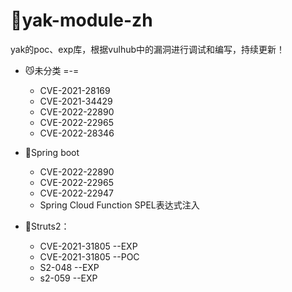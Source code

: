 # 🐲yak-module-zh
yak的poc、exp库，根据vulhub中的漏洞进行调试和编写，持续更新！

- 😼未分类 =-=
  -  CVE-2021-28169
  -  CVE-2021-34429
  -  CVE-2022-22890
  -  CVE-2022-22965
  -  CVE-2022-28346

- 🐉Spring boot
  - CVE-2022-22890
  - CVE-2022-22965
  - CVE-2022-22947
  - Spring Cloud Function SPEL表达式注入
  

- 🦄Struts2：
  - CVE-2021-31805 --EXP
  - CVE-2021-31805 --POC
  - S2-048 --EXP
  - s2-059 --EXP
  
  
